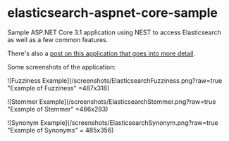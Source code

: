 # elasticsearch-aspnet-core-sample
Sample ASP.NET Core 3.1 application using NEST to access Elasticsearch as well as a few common features.

There's also a [post on this application that goes into more detail](https://www.adamrussell.com/elasticsearch-with-asp-net-core-using-nest/).

Some screenshots of the application:

![Fuzziness Example](/screenshots/ElasticsearchFuzziness.png?raw=true "Example of Fuzziness" =487x318)

![Stemmer Example](/screenshots/ElasticsearchStemmer.png?raw=true "Example of Stemmer" =486x293)

![Synonym Example](/screenshots/ElasticsearchSynonym.png?raw=true "Example of Synonyms" = 485x356)